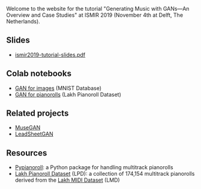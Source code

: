 Welcome to the website for the tutorial "Generating Music with GANs&mdash;An Overview and Case Studies" at ISMIR 2019 (November 4th at Delft, The Netherlands).

## Slides

- [ismir2019-tutorial-slides.pdf](pdf/ismir2019-tutorial-slides.pdf)

## Colab notebooks

- [GAN for images](https://colab.research.google.com/drive/1Cnq9z3QvxIsVntlXKjPjbwttxeDH47Xl) (MNIST Database)
- [GAN for pianorolls](https://colab.research.google.com/drive/1WrFtqo5LW8QfhiuhHmge9QLexWwS2BcM) (Lakh Pianoroll Dataset)

## Related projects

- [MuseGAN](https://github.com/salu133445/musegan)
- [LeadSheetGAN](https://liuhaumin.github.io/LeadsheetArrangement/)

## Resources

- [Pypianoroll](https://salu133445.github.io/pypianoroll/): a Python package for handling multitrack pianorolls
- [Lakh Pianoroll Dataset](https://salu133445.github.io/lakh-pianoroll-dataset/) (LPD): a collection of 174,154 multitrack pianorolls derived from the [Lakh MIDI Dataset](https://colinraffel.com/projects/lmd/) (LMD)
